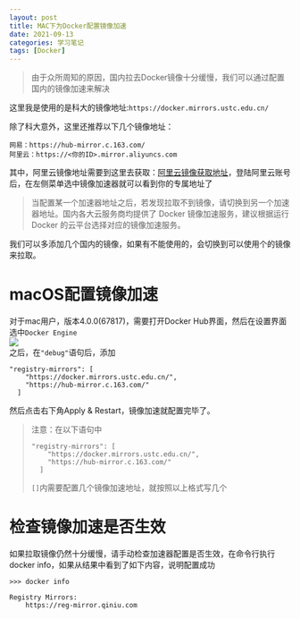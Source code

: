 ```yaml
---
layout: post
title: MAC下为Docker配置镜像加速
date: 2021-09-13
categories: 学习笔记
tags: [Docker]
---   
```

> 由于众所周知的原因，国内拉去Docker镜像十分缓慢，我们可以通过配置国内的镜像加速来解决  

这里我是使用的是科大的镜像地址:`https://docker.mirrors.ustc.edu.cn/`  

除了科大意外，这里还推荐以下几个镜像地址：  
```
网易：https://hub-mirror.c.163.com/
阿里云：https://<你的ID>.mirror.aliyuncs.com
```  
其中，阿里云镜像地址需要到这里去获取：[阿里云镜像获取地址](https://cr.console.aliyun.com/cn-hangzhou/instances/mirrors)，登陆阿里云账号后，在左侧菜单选中镜像加速器就可以看到你的专属地址了  

> 当配置某一个加速器地址之后，若发现拉取不到镜像，请切换到另一个加速器地址。国内各大云服务商均提供了 Docker 镜像加速服务，建议根据运行 Docker 的云平台选择对应的镜像加速服务。  

我们可以多添加几个国内的镜像，如果有不能使用的，会切换到可以使用个的镜像来拉取。  

# macOS配置镜像加速  
对于mac用户，版本4.0.0(67817)，需要打开Docker Hub界面，然后在设置界面选中`Docker Engine`  
![](https://cdn.jsdelivr.net/gh/YoukiAkito/blog-resource@1.1/img/docker-setting.png)  
之后，在`"debug"`语句后，添加
```
"registry-mirrors": [
    "https://docker.mirrors.ustc.edu.cn/",
    "https://hub-mirror.c.163.com/"
  ]
```  
然后点击右下角Apply & Restart，镜像加速就配置完毕了。  
> 注意：在以下语句中
> ```
> "registry-mirrors": [
>     "https://docker.mirrors.ustc.edu.cn/",
>     "https://hub-mirror.c.163.com/"
>   ]
> ```  
> `[]`内需要配置几个镜像加速地址，就按照以上格式写几个  

# 检查镜像加速是否生效  
如果拉取镜像仍然十分缓慢，请手动检查加速器配置是否生效，在命令行执行 docker info，如果从结果中看到了如下内容，说明配置成功  
```
>>> docker info

Registry Mirrors:
    https://reg-mirror.qiniu.com
```  

